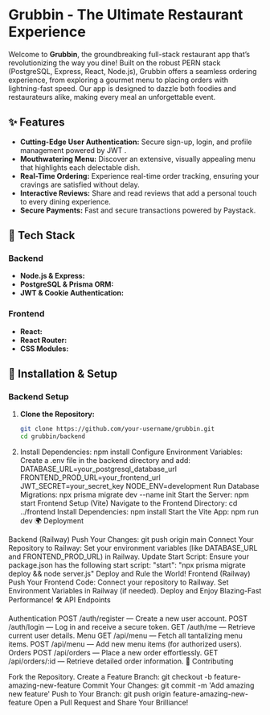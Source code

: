 # Grubbin - The Ultimate Restaurant Experience

Welcome to **Grubbin**, the groundbreaking full-stack restaurant app that’s revolutionizing the way you dine! Built on the robust PERN stack (PostgreSQL, Express, React, Node.js), Grubbin offers a seamless ordering experience, from exploring a gourmet menu to placing orders with lightning-fast speed. Our app is designed to dazzle both foodies and restaurateurs alike, making every meal an unforgettable event.

## ✨ Features

- **Cutting-Edge User Authentication:** Secure sign-up, login, and profile management powered by JWT .
- **Mouthwatering Menu:** Discover an extensive, visually appealing menu that highlights each delectable dish.
- **Real-Time Ordering:** Experience real-time order tracking, ensuring your cravings are satisfied without delay.
- **Interactive Reviews:** Share and read reviews that add a personal touch to every dining experience.
- **Secure Payments:** Fast and secure transactions powered by Paystack.

## 🚀 Tech Stack

### **Backend**
- **Node.js & Express:** 
- **PostgreSQL & Prisma ORM:** 
- **JWT & Cookie Authentication:** 

### **Frontend**
- **React:** 
- **React Router:**
- **CSS Modules:**


## 🔧 Installation & Setup

### **Backend Setup**

1. **Clone the Repository:**
   ```bash
   git clone https://github.com/your-username/grubbin.git
   cd grubbin/backend
   
2. Install Dependencies:
npm install
Configure Environment Variables: Create a .env file in the backend directory and add:
DATABASE_URL=your_postgresql_database_url
FRONTEND_PROD_URL=your_frontend_url
JWT_SECRET=your_secret_key
NODE_ENV=development
Run Database Migrations:
npx prisma migrate dev --name init
Start the Server:
npm start
Frontend Setup (Vite)
Navigate to the Frontend Directory:
cd ../frontend
Install Dependencies:
npm install
Start the Vite App:
npm run dev
🌍 Deployment

Backend (Railway)
Push Your Changes:
git push origin main
Connect Your Repository to Railway:
Set your environment variables (like DATABASE_URL and FRONTEND_PROD_URL) in Railway.
Update Start Script:
Ensure your package.json has the following start script:
"start": "npx prisma migrate deploy && node server.js"
Deploy and Rule the World!
Frontend (Railway)
Push Your Frontend Code:
Connect your repository to Railway.
Set Environment Variables in Railway (if needed).
Deploy and Enjoy Blazing-Fast Performance!
🛠️ API Endpoints

Authentication
POST /auth/register — Create a new user account.
POST /auth/login — Log in and receive a secure token.
GET /auth/me — Retrieve current user details.
Menu
GET /api/menu — Fetch all tantalizing menu items.
POST /api/menu — Add new menu items (for authorized users).
Orders
POST /api/orders — Place a new order effortlessly.
GET /api/orders/:id — Retrieve detailed order information.
🤝 Contributing

Fork the Repository.
Create a Feature Branch:
git checkout -b feature-amazing-new-feature
Commit Your Changes:
git commit -m 'Add amazing new feature'
Push to Your Branch:
git push origin feature-amazing-new-feature
Open a Pull Request and Share Your Brilliance!
